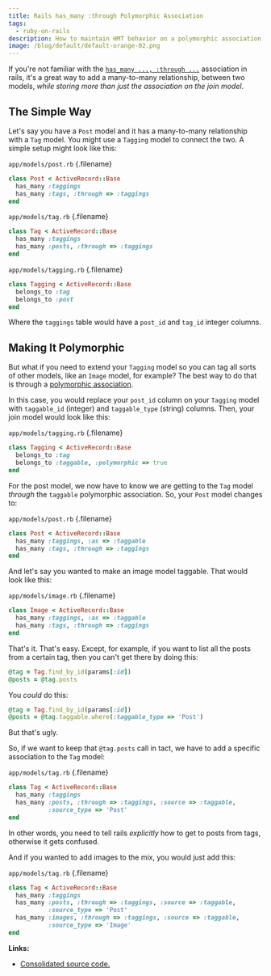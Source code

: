 ```yaml
---
title: Rails has_many :through Polymorphic Association
tags:
  - ruby-on-rails
description: How to maintain HMT behavior on a polymorphic association.
image: /blog/default/default-orange-02.png
---
```


If you're not familiar with the [`has_many ..., :through ...`](http://guides.rubyonrails.org/association_basics.html#the-has-many-through-association) association in rails, it's a great way to add a many-to-many relationship, between two models, _while storing more than just the association on the join model_.

## The Simple Way

Let's say you have a `Post` model and it has a many-to-many relationship with a `Tag` model. You might use a `Tagging` model to connect the two. A simple setup might look like this:

`app/models/post.rb` {.filename}

```ruby
class Post < ActiveRecord::Base
  has_many :taggings
  has_many :tags, :through => :taggings
end
```

`app/models/tag.rb` {.filename}

```ruby
class Tag < ActiveRecord::Base
  has_many :taggings
  has_many :posts, :through => :taggings
end
```

`app/models/tagging.rb` {.filename}

```ruby
class Tagging < ActiveRecord::Base
  belongs_to :tag
  belongs_to :post
end
```

Where the `taggings` table would have a `post_id` and `tag_id` integer columns.

## Making It Polymorphic

But what if you need to extend your `Tagging` model so you can tag all sorts of other models, like an `Image` model, for example? The best way to do that is through a [polymorphic association](http://guides.rubyonrails.org/association_basics.html#polymorphic-associations).

In this case, you would replace your `post_id` column on your `Tagging` model with `taggable_id` (integer) and `taggable_type` (string) columns. Then, your join model would look like this:

`app/models/tagging.rb` {.filename}

```ruby
class Tagging < ActiveRecord::Base
  belongs_to :tag
  belongs_to :taggable, :polymorphic => true
end
```

For the post model, we now have to know we are getting to the `Tag` model _through_ the `taggable` polymorphic association. So, your `Post` model changes to:

`app/models/post.rb` {.filename}

```ruby
class Post < ActiveRecord::Base
  has_many :taggings, :as => :taggable
  has_many :tags, :through => :taggings
end
```

And let's say you wanted to make an image model taggable. That would look like this:

`app/models/image.rb` {.filename}

```ruby
class Image < ActiveRecord::Base
  has_many :taggings, :as => :taggable
  has_many :tags, :through => :taggings
end
```

That's it. That's easy. Except, for example, if you want to list all the posts from a certain tag, then you can't get there by doing this:

```ruby
@tag = Tag.find_by_id(params[:id])
@posts = @tag.posts
```

You _could_ do this:

```ruby
@tag = Tag.find_by_id(params[:id])
@posts = @tag.taggable.where(:taggable_type => 'Post')
```

But that's ugly.

So, if we want to keep that `@tag.posts` call in tact, we have to add a specific association to the `Tag` model:

`app/models/tag.rb` {.filename}

```ruby
class Tag < ActiveRecord::Base
  has_many :taggings
  has_many :posts, :through => :taggings, :source => :taggable,
           :source_type => 'Post'
end
```

In other words, you need to tell rails _explicitly_ how to get to posts from tags, otherwise it gets confused.

And if you wanted to add images to the mix, you would just add this:

`app/models/tag.rb` {.filename}

```ruby
class Tag < ActiveRecord::Base
  has_many :taggings
  has_many :posts, :through => :taggings, :source => :taggable,
           :source_type => 'Post'
  has_many :images, :through => :taggings, :source => :taggable,
           :source_type => 'Image'
end
```

**Links:**

- [Consolidated source code.](https://gist.github.com/seancdavis/e76e6649267655ebc461)
